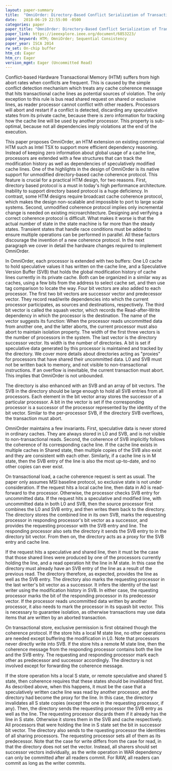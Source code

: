 ```yaml
---
layout: paper-summary
title:  "OmniOrder: Directory-Based Conflict Serialization of Transactions"
date:   2018-06-19 22:55:00 -0500
categories: paper
paper_title: "OmniOrder: Directory-Based Conflict Serialization of Transactions"
paper_link: https://ieeexplore.ieee.org/document/6853223/
paper_keyword: HTM; OmniOrder; Sequential Consistency
paper_year: ISCA 2014
rw_set: On-chip buffer
htm_cd: Eager
htm_cr: Eager
version_mgmt: Eager (Uncommitted Read)
---
```


Conflict-based Hardware Transactional Memory (HTM) suffers from high abort rates when conflicts are frequent.
This is caused by the simple conflict detection mechanism which treats any cache coherence message that hits 
transactional cache lines as potential sources of violation. The only exception to this rule is bus read shared 
request on shared or exclusive lines, as reader processor cannot conflict with other readers. Processors 
will abort and restart if a conflict is detected, discarding any speculative states from its private cache, 
because there is zero information for tracking how the cache line will be used by another processor. This 
property is sub-optimal, because not all dependencies imply violations at the end of the execution.

This paper proposes OmniOrder, an HTM extension on existing commercial HTM such as Intel TSX to support more 
efficient dependency reasoning. Instead of keeping zero information about global usage of a cache line, processors 
are extended with a few structures that can track the modification history as well as dependencies of 
speculatively modified cache lines. One of the highlights in the design of OmniOrder is its native support for 
unmodified directory-based cache coherence protocol. This feature is crucial for a practical HTM design, for two
reasons. First, directory based protocol is a must in today's high performance architecture. Inability to 
support directory based protocol is a huge deficiency. In contrast, some HTM designs require broadcast 
cache coherence protocol, which makes the design non-scalable and impossible to port to large scale systems.
Second, unmodified coherence protocol implies only incremental change is needed on existing microarchitecture.
Designing and verifying a correct coherence protocol is difficult. What makes it worse is that the actual 
number of state in the state machine is far more than the steady states. Transient states that handle
race conditions must be added to ensure multiple operations can be performed in parallel. All these factors 
discourage the invention of a new coherence protocol. In the next paragraph we cover in detail the hardware 
changes required to implement OmniOrder.

In OmniOrder, each processor is extended with two buffers: One L0 cache to hold speculative values it 
has written on the cache line, and a Speculative Version Buffer (SVB) that holds the global modification
history of cache lines currently in its private cache. Both can be organized in a similar way as caches, 
using a few bits from the address to select cache set, and then use tag comparison to locate the way.
Four bit vectors are also added to each processor. The first two bit vectors are successor vector and predecessor 
vector. They record read/write dependencies into which the current processor participates, as sources and 
destinations, respectively. The third bit vector is called the squash vector, which records the Read-after-Write
dependency in which the processor is the destination. The name of the vector suggests its function: When the 
processor reads uncommitted data from another one, and the latter aborts, the current processor must also
abort to maintain isolation property. The width of the first three vectors is the number of processors 
in the system. The last vector is the directory successor vector. Its width is the number of directories.
A bit is set if speculative data generated by this processor is maintained and tracked by the directory. 
We cover more details about directories acting as "proxies" for processors that have shared their uncommitted
data. L0 and SVB must not be written back to memory, and not visible to non-transactional instructions. 
If an overflow is inevitable, the current transaction must abort. This implies that OmniOrder is not unbounded.

The directory is also enhanced with an SVB and an array of bit vectors. The SVB in the directory should be large
enough to hold all SVB entries from all processors. Each element in the bit vector array stores the successor
of a particular processor. A bit in the vector is set if the corresponding processor is a successor of 
the processor represented by the identity of the bit vector. Similar to the per-processor SVB, if the 
directory SVB overflows, the transaction must abort.

OmniOrder maintains a few invariants. First, speculative data is never stored in ordinary caches. They are always 
stored in L0 and SVB, and is not visible to non-transactional reads. Second, the coherence of SVB implicitly follows 
the coherence of its corresponding cache line. If the cache line exists in multiple caches in Shared state, then
multiple copies of the SVB also exist and they are consistent with each other. Similarly, if a cache line is in M
state, then the SVB entry of the line is also the most up-to-date, and no other copies can ever exist.

On transactional load, a cache coherence request is sent as usual. The paper only assumes MSI baseline protocol, so
exclusive state is not under consideration. If the request hits a local cache line, then data in A0 is read-forward
to the processor. Otherwise, the processor checks SVB entry for uncommitted data. If the request hits a speculative 
and modified line, with uncommitted data in both L0 and SVB, then the source processor first combines the L0 and 
SVB entry, and then writes them back to the directory. The directory stores the combined line in its own SVB, marks 
the requesting processor in responding processor's bit vector as a successor, and provides the requesting processor 
with the SVB entry and line. The responding processor also sets the directory it sends the SVB entry to in the directory 
bit vector. From then on, the directory acts as a proxy for the SVB entry and cache line. 

If the request hits a speculative and shared line, then it must be the case that those shared lines were produced
by one of the processors currently holding the line, and a read operation hit the line in M state. In this case
the directory must already have an SVB entry of the line as a result of the previous read. The directory therefore, 
as expected, provides the line as well as the SVB entry. The directory also marks the requesting processor in the 
last writer's bit vector as a successor. It infers the identity of the last writer using the modification history in SVB.
In either case, the rquesting processor marks the bit of the responding processor in its predecessor vector. If the 
processor reads uncommitted data written by another processor, it also needs to mark the processor in its squash bit
vector. This is necessary to guarantee isolation, as otherwise transactions may use data items that are written by
an aborted transaction.

On transactional store, exclusive permission is first obtained though the coherence protocol. If the store hits a 
local M state line, no other operations are needed except buffering the modification in L0. Note that processors 
never directly write into SVB. If the store hits a remote M state line, then the coherence message from the responding
processor contains both the line and the SVB entry. The requesting and responding processor mark each other as predecessor 
and successor accordingly. The directory is not involved except for forwarding the coherence message. 

If the store operation hits a local S state, or remote speculative and shared S state, then coherence requires that
these states should be invalidated first. As described above, when this happens, it must be the case that a speculatively
written cache line was read by another processor, and the directory had become the proxy for the line. In this case,
the directory invalidates all S state copies (except the one in the requesting processor, if any). Then, the directory
sends the requesting processor the SVB entry as well as the line. The requesting processor discards them if it already 
has the line in S state. Otherwise it stores them in the SVB and cache respectively. All processors that were 
holding the line in S state set the bit in successor bit vector. The directory also sends to the rquesting processor 
the identities of all sharing processors. The requesting processor sets all of them as its predecessor. Note that 
the case for write differs from the case for read, in that the directory does not set the vector. Instead, all
sharers should set successor vectors individually, as the write operation in WAR dependency can only be committed
after all readers commit. For RAW, all readers can commit as long as the writer commits. 

